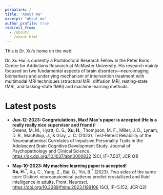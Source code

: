 ```yaml
---
permalink: /
title: "About me"
excerpt: "About me"
author_profile: true
redirect_from: 
  - /about/
  - /about.html
---
```


This is Dr. Xu's home on the web!

Dr. Xu Hui is currently a Postdoctoral Research Fellow in the Peter Boris Centre for Addictions Research at McMaster University. His research mainly focused on two fundamental aspects of brain disorders—neuroimaging biomarkers and underlying mechanism of intervention treatment with multimodal MRI techniques (structural MRI, diffusion MRI, resting-state fMRI, and tasking-state fMRI) and machine learning methods.

Latest posts
=======

* **Jun-12-2023: Congratulations, Max! Max's paper is accepted (He is a really really nice supervisor and friend)!**       
Owens, M. M., Hyatt, C. S., **Xu, H.**, Thompson, M. F., Miller, J. D., Lynam, D. R., MacKillop, J., & Gray, J. C. (2023). Test–Retest Reliability of the Neuroanatomical Correlates of Impulsive Personality Traits in the Adolescent Brain Cognitive Development Study. Journal of Psychopathology and Clinical Science. https://dx.doi.org/10.1037/abn0000832 (SCI, IF=7.507, JCR Q1)

* **May-10-2023: My machine learning paper is accepted!**       
**Xu, H.<sup>*</sup>**, Xu, C., Yang, Z., Bai, G., Yin, B.<sup>*</sup> (2023). Two sides of the same coin: Distinct neuroanatomical patterns predict crystallized and fluid intelligence in adults. Front. Neurosci. https://doi.org/10.3389/fnins.2023.1199106 (SCI, IF=5.152, JCR Q2)
